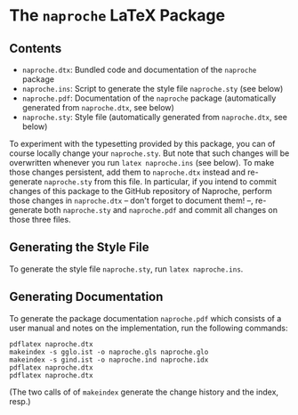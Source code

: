 # The `naproche` LaTeX Package

## Contents

- `naproche.dtx`: Bundled code and documentation of the `naproche` package
- `naproche.ins`: Script to generate the style file `naproche.sty` (see below)
- `naproche.pdf`: Documentation of the `naproche` package (automatically
  generated from `naproche.dtx`, see below)
- `naproche.sty`: Style file (automatically generated from `naproche.dtx`, see
  below)

To experiment with the typesetting provided by this package, you can of course
locally change your `naproche.sty`. But note that such changes will be
overwritten whenever you run `latex naproche.ins` (see below). To make those
changes persistent, add them to `naproche.dtx` instead and re-generate
`naproche.sty` from this file. In particular, if you intend to commit changes of
this package to the GitHub repository of Naproche, perform those changes in
`naproche.dtx` – don't forget to document them! –, re-generate both
`naproche.sty` and `naproche.pdf` and commit all changes on those three files.


## Generating the Style File

To generate the style file `naproche.sty`, run `latex naproche.ins`.


## Generating Documentation

To generate the package documentation `naproche.pdf` which consists of a user
manual and notes on the implementation, run the following commands:

```
pdflatex naproche.dtx
makeindex -s gglo.ist -o naproche.gls naproche.glo
makeindex -s gind.ist -o naproche.ind naproche.idx
pdflatex naproche.dtx
pdflatex naproche.dtx
```

(The two calls of of `makeindex` generate the change history and the index,
resp.)

